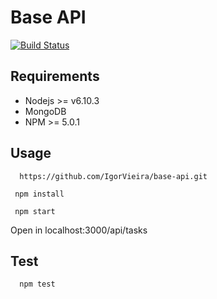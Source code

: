 # Base API

[![Build Status](https://travis-ci.org/IgorVieira/base-api.svg?branch=master)](https://travis-ci.org/IgorVieira/base-api)



## Requirements

 - Nodejs >= v6.10.3 
 - MongoDB
 - NPM >= 5.0.1


## Usage

```
  https://github.com/IgorVieira/base-api.git
```
```
 npm install
```

```
 npm start
```

Open in localhost:3000/api/tasks

## Test

```
  npm test
```